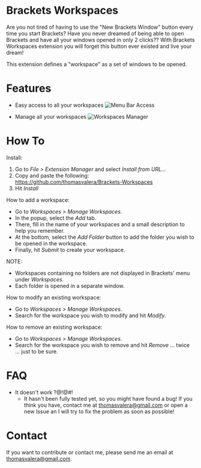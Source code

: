 Brackets Workspaces
===================

Are you not tired of having to use the "New Brackets Window" button every time you start Brackets?
Have you never dreamed of being able to open Brackets and have all your windows opened in only 2 clicks??
With Brackets Workspaces extension you will forget this button ever existed and live your dream!

This extension defines a "workspace" as a set of windows to be opened.

Features
===================

* Easy access to all your workspaces
![Menu Bar Access](https://raw.github.com/thomasvalera/Brackets-Workspaces/master/images/Brackets-Workspaces-menu.png)

* Manage all your workspaces
![Workspaces Manager](https://raw.github.com/thomasvalera/Brackets-Workspaces/master/images/Brackets-Workspaces-Manager.png)

How To
===================

Install:

1. Go to _File > Extension Manager_ and select _Install from URL..._
2. Copy and paste the following: https://github.com/thomasvalera/Brackets-Workspaces
3. Hit _Install_

How to add a workspace:

* Go to _Workspaces > Manage Workspaces_.
* In the popup, select the _Add_ tab.
* There, fill in the name of your workspaces and a small description to help you remember.
* At the bottom, select the _Add Folder_ button to add the folder you wish to be opened in the workspace.
* Finally, hit _Submit_ to create your workspace.

NOTE: 
* Workspaces containing no folders are not displayed in Brackets' menu under _Workspaces_.
* Each folder is opened in a separate window.

How to modify an existing workspace:

* Go to _Workspaces > Manage Workspaces_.
* Search for the workspace you wish to modify and hit _Modify_.

How to remove an existing workspace:

* Go to _Workspaces > Manage Workspaces_.
* Search for the workspace you wish to remove and hit _Remove_ ... twice ... just to be sure.

FAQ
===================
* It doesn't work ?@!@#!
  - It hasn't been fully tested yet, so you might have found a bug! If you think you have, contact me at thomasvalera@gmail.com or open a new Issue an I will try to fix the problem as soon as possible!

Contact
===================
If you want to contribute or contact me, please send me an email at thomasvalera@gmail.com.
